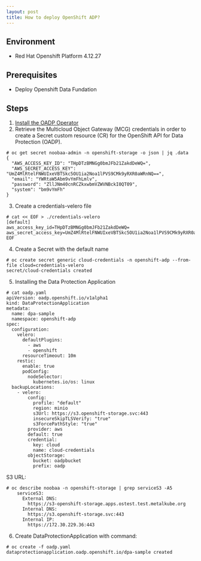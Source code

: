 ```yaml
---
layout: post
title: How to deploy OpenShift ADP?
---
```


## Environment
- Red Hat Openshift Platform 4.12.27

## Prerequisites
- Deploy Openshift Data Fundation

## Steps 
1. [Install the OADP Operator](https://docs.openshift.com/container-platform/4.12/backup_and_restore/application_backup_and_restore/installing/installing-oadp-ocs.html)
2. Retrieve the Multicloud Object Gateway (MCG) credentials in order to create a Secret custom resource (CR) for the OpenShift API for Data Protection (OADP).
```
# oc get secret noobaa-admin -n openshift-storage -o json | jq .data
{
  "AWS_ACCESS_KEY_ID": "THpDTzBMNGg0bmJFb21ZakdDeWQ=",
  "AWS_SECRET_ACCESS_KEY": "UmZ4MlRtelFNWUIxeVBTSkc5OU1ia2Noa1lPVS9CMk9yRXR0aWRnNQ==",
  "email": "YWRtaW5Abm9vYmFhLmlv",
  "password": "ZllJNm40cnRCZkxwbmVZWVNBckI0QT09",
  "system": "bm9vYmFh"
}
```
3. Create a credentials-velero file
```
# cat << EOF > ./credentials-velero
[default]
aws_access_key_id=THpDTzBMNGg0bmJFb21ZakdDeWQ=
aws_secret_access_key=UmZ4MlRtelFNWUIxeVBTSkc5OU1ia2Noa1lPVS9CMk9yRXR0aWRnNQ==
EOF
```
4. Create a Secret with the default name
```
# oc create secret generic cloud-credentials -n openshift-adp --from-file cloud=credentials-velero
secret/cloud-credentials created
```
5. Installing the Data Protection Application
```
# cat oadp.yaml 
apiVersion: oadp.openshift.io/v1alpha1
kind: DataProtectionApplication
metadata:
  name: dpa-sample
  namespace: openshift-adp
spec:
  configuration:
    velero:
      defaultPlugins:
        - aws
        - openshift
      resourceTimeout: 10m
    restic:
      enable: true
      podConfig:
        nodeSelector:
          kubernetes.io/os: linux
  backupLocations:
    - velero:
        config:
          profile: "default"
          region: minio
          s3Url: https://s3.openshift-storage.svc:443
          insecureSkipTLSVerify: "true"
          s3ForcePathStyle: "true"
        provider: aws
        default: true
        credential:
          key: cloud
          name: cloud-credentials
        objectStorage:
          bucket: oadpbucket
          prefix: oadp
```

S3 URL:
```
# oc describe noobaa -n openshift-storage | grep serviceS3 -A5
    serviceS3:
      External DNS:
        https://s3-openshift-storage.apps.ostest.test.metalkube.org
      Internal DNS:
        https://s3.openshift-storage.svc:443
      Internal IP:
        https://172.30.229.36:443
```
6. Create DataProtectionApplication with command:
```
# oc create -f oadp.yaml 
dataprotectionapplication.oadp.openshift.io/dpa-sample created
```




